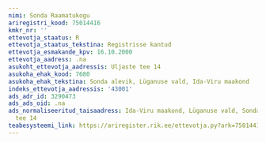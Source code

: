 ```yaml
---
nimi: Sonda Raamatukogu
ariregistri_kood: 75014416
kmkr_nr: ''
ettevotja_staatus: R
ettevotja_staatus_tekstina: Registrisse kantud
ettevotja_esmakande_kpv: 16.10.2000
ettevotja_aadress: .na
asukoht_ettevotja_aadressis: Uljaste tee 14
asukoha_ehak_kood: 7680
asukoha_ehak_tekstina: Sonda alevik, Lüganuse vald, Ida-Viru maakond
indeks_ettevotja_aadressis: '43001'
ads_adr_id: 3290473
ads_ads_oid: .na
ads_normaliseeritud_taisaadress: Ida-Viru maakond, Lüganuse vald, Sonda alevik, Uljaste
  tee 14
teabesysteemi_link: https://ariregister.rik.ee/ettevotja.py?ark=75014416&ref=rekvisiidid
---
```


